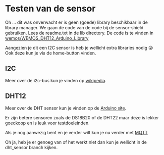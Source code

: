 # Testen van de sensor
Oh ... dit was onverwacht er is geen (goede) library beschikbaar in de library manager.
We gaan de code van de code bij de sensor-shield gebruiken. Lees de readme.txt in de lib directory.
De code is te vinden in [wemos/WEMOS_DHT12_Arduino_Library](https://github.com/wemos/WEMOS_DHT12_Arduino_Library)

Aangezien je dit een I2C sensor is heb je wellicht extra libraries nodig :stuck_out_tongue:
Ook deze kun je via de home-button vinden.

## I2C
Meer over de i2c-bus kun je vinden op [wikipedia](https://nl.wikipedia.org/wiki/I%C2%B2C-bus).

## DHT12
Meer over de DHT sensor kun je vinden op de [Arduino site](https://playground.arduino.cc/Main/Dht).

Er zijn betere sensoren zoals de DS18B20 of de DHT22 maar deze is lekker goedkoop en is leuk voor testdoeleinden.

Als je nog aanwezig bent en je verder wilt kun je nu verder met [MQTT](mqtt.md)

Oh ja, heb je er genoeg van of het werkt niet dan kun je wellicht in de dht_sensor branch kijken.
